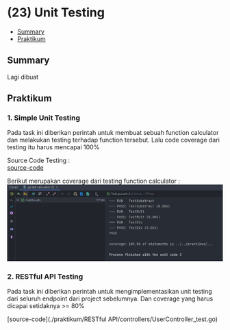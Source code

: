 # (23) Unit Testing

- [Summary](#Summary)
- [Praktikum](#Praktikum)

## Summary
Lagi dibuat

## Praktikum
### 1. Simple Unit Testing
Pada task ini diberikan perintah untuk membuat sebuah function calculator dan melakukan testing terhadap function tersebut. Lalu code coverage dari testing itu harus mencapai 100%

Source Code Testing :  
[source-code](./praktikum/calculator/calculate_test.go)

Berikut merupakan coverage dari testing function calculator : 
![hasil](./screenshots/calculator_test.jpg)  

### 2. RESTful API Testing
Pada task ini diberikan perintah untuk mengimplementasikan unit testing dari seluruh endpoint dari project sebelumnya. Dan coverage yang harus dicapai setidaknya >= 80%

[source-code](./praktikum/RESTful API/controllers/UserController_test.go)
